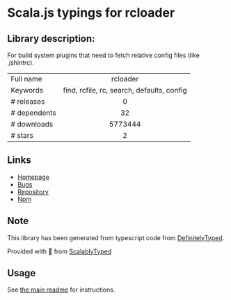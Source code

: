 
# Scala.js typings for rcloader


## Library description:
For build system plugins that need to fetch relative config files (like .jshintrc).

|                    |                 |
| ------------------ | :-------------: |
| Full name          | rcloader |
| Keywords           | find, rcfile, rc, search, defaults, config |
| # releases         | 0 |
| # dependents       | 32 |
| # downloads        | 5773444 |
| # stars            | 2 |

## Links
- [Homepage](https://github.com/spenceralger/rcloader)
- [Bugs](https://github.com/spenceralger/rcloader/issues)
- [Repository](https://github.com/spenceralger/rcloader)
- [Npm](https://www.npmjs.com/package/rcloader)
    


## Note
This library has been generated from typescript code from [DefinitelyTyped](https://definitelytyped.org).

Provided with :purple_heart: from [ScalablyTyped](https://github.com/oyvindberg/ScalablyTyped)

## Usage
See [the main readme](../../readme.md) for instructions.


